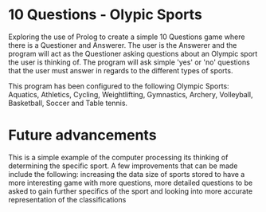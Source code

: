 # 10 Questions - Olypic Sports 
Exploring the use of Prolog to create a simple 10 Questions game where there is a Questioner and Answerer. The user is the Answerer and the program will act as the Questioner asking questions about an Olympic sport the user is thinking of. The program will ask simple 'yes' or 'no' questions that the user must answer in regards to the different types of sports.

This program has been configured to the following Olympic Sports: Aquatics, Athletics, Cycling, Weightlifting, Gymnastics, Archery, Volleyball, Basketball, Soccer and Table tennis.

# Future advancements
This is a simple example of the computer processing its thinking of determining the specific sport. A few improvements that can be made include the following: increasing the data size of sports stored to have a more interesting game with more questions, more detailed questions to be asked to gain further specifics of the sport and looking into more accurate representation of the classifications
